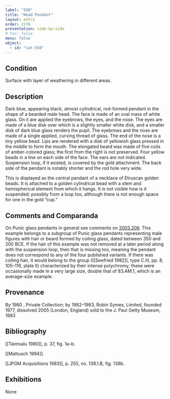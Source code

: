 ```yaml
---
label: "550"
title: "Head Pendant"
layout: entry
order: 2178
presentation: side-by-side
# toc: false
menu: false
object:
  - id: "cat-550"
---
```


## Condition

Surface with layer of weathering in different areas.

## Description

Dark blue, appearing black, almost cylindrical, rod-formed pendant in the shape of a bearded male head. The face is made of an oval mass of white glass. On it are applied the eyebrows, the eyes, and the nose. The eyes are made of a blue disk over which is a slightly smaller white disk, and a smaller disk of dark blue glass renders the pupil. The eyebrows and the nose are made of a single applied, curving thread of glass. The end of the nose is a tiny yellow bead. Lips are rendered with a disk of yellowish glass pressed in the middle to form the mouth. The elongated beard was made of five coils of amber-colored glass; the first from the right is not preserved. Four yellow beads in a line on each side of the face. The ears are not indicated. Suspension loop, if it existed, is covered by the gold attachment. The back side of the pendant is notably shorter and the rod hole very wide.

This is displayed as the central pendant of a necklace of Etruscan golden beads. It is attached to a golden cylindrical bead with a stem and hemispherical element from which it hangs. It is not visible how is it suspended: possibly from a loop too, although there is not enough space for one in the gold “cup.”

## Comments and Comparanda

On Punic glass pendants in general see comments on [2003.206](#cat). This example belongs to a subgroup of Punic glass pendants representing male figures with hair or beard formed by coiling glass, dated between 350 and 200 BCE. If the hair of this example was not removed at a later period along with the suspension loop, then that is missing too, meaning the pendant does not correspond to any of the four published variants. If there was coiling hair, it would belong to the group ([[Seefried 1982]], type C.III, pp. 8, 105–116, plate II) characterized by their intense polychromy; these were occasionally made in a very large size, double that of 83.AM.1, which is an average-size example.

## Provenance

By 1980 , Private Collection; by 1982–1983, Robin Symes, Limited, founded 1977, dissolved 2005 (London, England) sold to the J. Paul Getty Museum, 1983

## Bibliography

[[Taimsalu 1980]], p. 37, fig. 1a–b.

[[Mattusch 1994]].

[[JPGM Acquisitions 1983]], p. 255, no. 138.1.B, fig. 138b.

## Exhibitions

None